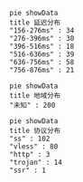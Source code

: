 
```mermaid
pie showData
title 延迟分布
"156-276ms" : 34
"276-396ms" : 30
"396-516ms" : 18
"516-636ms" : 39
"636-756ms" : 58
"756-876ms" : 21
```
```mermaid
pie showData
title 地域分布
"未知" : 200
```
```mermaid
pie showData
title 协议分布
"ss" : 102
"vless" : 80
"http" : 3
"trojan" : 14
"ssr" : 1
```